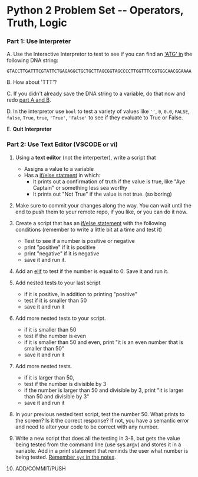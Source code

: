 Python 2 Problem Set -- Operators, Truth, Logic
===================

### Part 1: Use Interpreter

A. Use the Interactive Interpretor to test to see if you can find an ['ATG' in](../pfb.md/#membership-operators) the following DNA string:

```
GTACCTTGATTTCGTATTCTGAGAGGCTGCTGCTTAGCGGTAGCCCCTTGGTTTCCGTGGCAACGGAAAA
```

B. How about 'TTT'?

C. If you didn't already save the DNA string to a variable, do that now and redo [part A and B](../pfb.md/#membership-operators).

D. In the interpretor use `bool` to test a variety of values like `''`, `0`, `0.0`, `FALSE`, `false`, `True`, `true`, `'True'`, `'False'` to see if they evaluate to True or False.

E. __Quit Interpreter__

### Part 2: Use Text Editor (VSCODE or vi)

1. Using a **text editor** (not the interperter), write a script that 
    - Assigns a value to a variable
    - Has a [if/else statment](../pfb.md/#logic-control-statements) in which:
       - It prints out a confirmation of truth if the value is true, like "Aye Captain" or something less sea worthy
       - It prints out "Not True" if the value is not true. (so boring)

2. Make sure to commit your changes along the way. You can wait until the end to push them to your remote repo, if you like, or you can do it now. 



3. Create a script that has an [if/else statement](../pfb.md/#if-statement) with the following conditions (remember to write a little bit at a time and test it)
    - Test to see if a number is positive or negative
    - print "positive" if it is positive
    - print "negative" if it is negative
    - save it and run it.
4. Add an [elif](../pfb.md/#ifelif) to test if the number is equal to 0. Save it and run it.

5. Add nested tests to your last script
    - if it is positive, in addition to printing "positive"
    - test if it is smaller than 50
    - save it and run it    
            
6. Add more nested tests to your script.
    - if it is smaller than 50
    - test if the number is even
    - if it is smaller than 50 and even, print "it is an even number that is smaller than 50"
    - save it and run it
         
7. Add more nested tests.  
    -  if it is larger than 50,  
    -  test if the number is divisible by 3  
    -  if the number is larger than 50 and divisible by 3, print "it is larger than 50 and divisible by 3"  
    -  save it and run it

8. In your previous nested test script, test the number 50. What prints to the screen? Is it the correct response? If not, you have a semantic error and need to alter your code to be correct with any number.  

9. Write a new script that does all the testing in 3-8, but gets the value being tested from the command line (use sys.argv) and stores it in a variable. Add in a print statement that reminds the user what number is being tested. [Remember `sys` in the notes](../pfb.md/#command-line-parameters-a-special-built-in-list). 

10. ADD/COMMIT/PUSH
